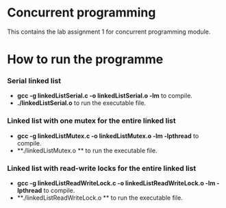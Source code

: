 Concurrent programming
=================================
This contains the lab assignment 1 for concurrent programming module.
# How to run the programme
### Serial linked list
- **gcc -g linkedListSerial.c -o linkedListSerial.o -lm** to compile.
- **./linkedListSerial.o** to run the executable file.
### Linked list with one mutex for the entire linked list
- **gcc -g linkedListMutex.c -o linkedListMutex.o -lm -lpthread** to compile.
- **./linkedListMutex.o ** to run the executable file.
### Linked list with read-write locks for the entire linked list
- **gcc -g linkedListReadWriteLock.c -o linkedListReadWriteLock.o -lm -lpthread** to compile.
- **./linkedListReadWriteLock.o ** to run the executable file.
